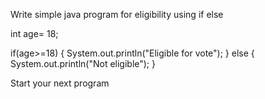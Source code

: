 Write simple java program for eligibility using if else

int age= 18;

if(age>=18)
{
System.out.println("Eligible for vote");
}
else
{
System.out.println("Not eligible");
}

Start your next program
